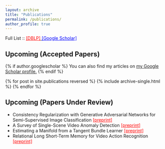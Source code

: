 ```yaml
---
layout: archive
title: "Publications"
permalink: /publications/
author_profile: true
---
```


Full List :: <u><a href="https://dblp.uni-trier.de/pers/v/Vatsavai:Ranga_Raju.html" style="color:red;" target="_blank">[DBLP]</a>
                <a href="https://scholar.google.com/citations?user=y-JsL4kAAAAJ&hl=en" style="color:blue;" target="_blank">[Google Scholar]</a></u>

## Upcoming (Accepted Papers)

{% if author.googlescholar %}
  You can also find my articles on <u><a href="{{author.googlescholar}}">my Google Scholar profile</a>.</u>
{% endif %}

{% for post in site.publications reversed %}
  {% include archive-single.html %}
{% endfor %}

## Upcoming (Papers Under Review)

* Consistency Regularization with Generative Adversarial Networks for Semi-Supervised Image Classification <a href="https://arxiv.org/pdf/2007.03844.pdf" style="color:red;" target="_blank">[preprint]</a>
* A Survey of Single-Scene Video Anomaly Detection <a href="https://arxiv.org/pdf/2004.05993" style="color:red;" target="_blank">[preprint]</a>
* Estimating a Manifold from a Tangent Bundle Learner <a href="https://arxiv.org/pdf/1906.07661" style="color:red;" target="_blank">[preprint]</a>
* Relational Long Short-Term Memory for Video Action Recognition <a href="https://arxiv.org/pdf/1811.07059" style="color:red;" target="_blank">[preprint]</a>
